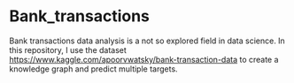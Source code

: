 # Bank_transactions
Bank transactions data analysis is a not so explored field in data science. In this repository, I use the dataset https://www.kaggle.com/apoorvwatsky/bank-transaction-data to create a knowledge graph and predict multiple targets.
